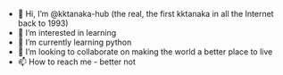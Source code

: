 - 👋 Hi, I’m @kktanaka-hub (the real, the first kktanaka in all the Internet back to 1993)
- 👀 I’m interested in learning
- 🌱 I’m currently learning python
- 💞️ I’m looking to collaborate on making the world a better place to live
- 📫 How to reach me - better not

<!---
kktanaka-hub/kktanaka-hub is a ✨ special ✨ repository because its `README.md` (this file) appears on your GitHub profile.
You can click the Preview link to take a look at your changes.
--->

